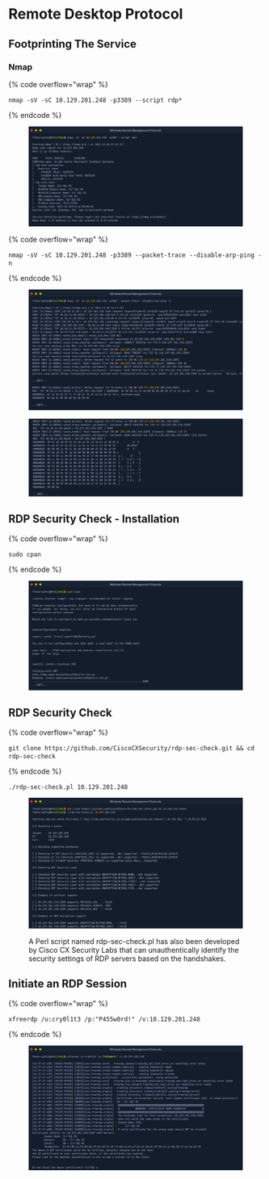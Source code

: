 # Remote Desktop Protocol



## Footprinting The Service

### Nmap

{% code overflow="wrap" %}
```
nmap -sV -sC 10.129.201.248 -p3389 --script rdp*
```
{% endcode %}

<figure><img src="../.gitbook/assets/image (3) (1) (1) (1).png" alt=""><figcaption></figcaption></figure>

{% code overflow="wrap" %}
```
nmap -sV -sC 10.129.201.248 -p3389 --packet-trace --disable-arp-ping -n
```
{% endcode %}

<figure><img src="../.gitbook/assets/image (1) (1) (1) (1) (1).png" alt=""><figcaption></figcaption></figure>

<figure><img src="../.gitbook/assets/image (2) (1) (1) (1) (1).png" alt=""><figcaption></figcaption></figure>

## RDP Security Check - Installation

{% code overflow="wrap" %}
```
sudo cpan
```
{% endcode %}

<figure><img src="../.gitbook/assets/image (3) (1) (1) (1) (1).png" alt=""><figcaption></figcaption></figure>

## **RDP Security Check**

{% code overflow="wrap" %}
```
git clone https://github.com/CiscoCXSecurity/rdp-sec-check.git && cd rdp-sec-check
```
{% endcode %}

```
./rdp-sec-check.pl 10.129.201.248
```

<figure><img src="../.gitbook/assets/image (4) (1) (1) (1).png" alt=""><figcaption><p>A Perl script named rdp-sec-check.pl has also been developed by Cisco CX Security Labs that can unauthentically identify the security settings of RDP servers based on the handshakes.</p></figcaption></figure>

## Initiate an RDP Session

{% code overflow="wrap" %}
```
xfreerdp /u:cry0l1t3 /p:"P455w0rd!" /v:10.129.201.248
```
{% endcode %}

<figure><img src="../.gitbook/assets/image (6) (1) (1) (1).png" alt=""><figcaption></figcaption></figure>
